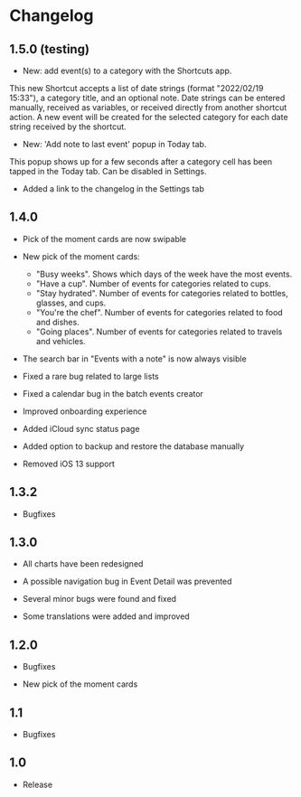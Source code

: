 # Changelog

## 1.5.0 (testing)

- New: add event(s) to a category with the Shortcuts app. 

This new Shortcut accepts a list of date strings (format "2022/02/19 15:33"), a category title, and an optional note. Date strings can be entered manually, received as variables, or received directly from another shortcut action. A new event will be created for the selected category for each date string received by the shortcut.

- New: 'Add note to last event' popup in Today tab. 

This popup shows up for a few seconds after a category cell has been tapped in the Today tab. Can be disabled in Settings.

- Added a link to the changelog in the Settings tab

## 1.4.0

- Pick of the moment cards are now swipable

- New pick of the moment cards: 
	- "Busy weeks". Shows which days of the week have the most events.
	- "Have a cup". Number of events for categories related to cups.
	- "Stay hydrated". Number of events for categories related to bottles, glasses, and cups.
	- "You're the chef". Number of events for categories related to food and dishes.
	- "Going places". Number of events for categories related to travels and vehicles.

- The search bar in "Events with a note" is now always visible

- Fixed a rare bug related to large lists

- Fixed a calendar bug in the batch events creator

- Improved onboarding experience

- Added iCloud sync status page

- Added option to backup and restore the database manually

- Removed iOS 13 support

## 1.3.2

- Bugfixes

## 1.3.0

- All charts have been redesigned

- A possible navigation bug in Event Detail was prevented

- Several minor bugs were found and fixed

- Some translations were added and improved

## 1.2.0

- Bugfixes

- New pick of the moment cards

## 1.1

- Bugfixes

## 1.0

- Release